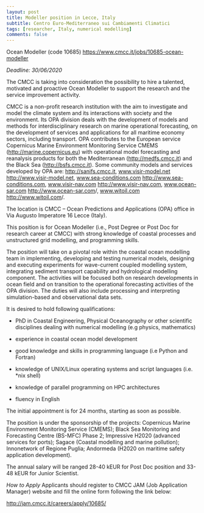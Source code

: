 ```yaml
---
layout: post
title: Modeller position in Lecce, Italy
subtitle: Centro Euro-Mediterraneo sui Cambiamenti Climatici
tags: [researcher, Italy, numerical modelling]
comments: false
---
```

Ocean Modeller (code 10685) <https://www.cmcc.it/jobs/10685-ocean-modeller>

*Deadline: 30/06/2020*

The CMCC is taking into consideration the possibility to hire a
talented, motivated and proactive Ocean Modeller to support the research
and the service improvement activity.

CMCC is a non-profit research institution with the aim to investigate
and model the climate system and its interactions with society and the
environment. Its OPA division deals with the development of models and
methods for interdisciplinary research on marine operational
forecasting, on the development of services and applications for all
maritime economy sectors, including transport. OPA contributes to the
European service Copernicus Marine Environment Monitoring Service CMEMS
(http://marine.copernicus.eu) with operational model forecasting and
reanalysis products for both the Mediterranean (http://medfs.cmcc.it)
and the Black Sea (http://bsfs.cmcc.it). Some community models and
services developed by OPA are: http://sanifs.cmcc.it,
www.visir-model.net <http://www.visir-model.net>, www.sea-conditions.com
<http://www.sea-conditions.com>, www.visir-nav.com
<http://www.visir-nav.com>, www.ocean-sar.com
<http://www.ocean-sar.com>/, www.witoil.com <http://www.witoil.com>/.

The location is CMCC – Ocean Predictions and Applications (OPA) office
in Via Augusto Imperatore 16 Lecce (Italy).

This position is for Ocean Modeller (i.e., Post Degree or Post Doc for
research career at CMCC) with strong knowledge of coastal processes and
unstructured grid modelling, and programming skills.

The position will take on a pivotal role within the coastal ocean
modelling team in implementing, developing and testing numerical models,
designing and executing experiments for wave-current coupled modelling
system, integrating sediment transport capability and hydrological
modelling component. The activities will be focused both on research
developments in ocean field and on transition to the operational
forecasting activities of the OPA division. The duties will also include
processing and interpreting simulation-based and observational data sets.

It is desired to hold following qualifications:

  * PhD in Coastal Engineering, Physical Oceanography or other
    scientific disciplines dealing with numerical modelling (e.g
    physics, mathematics)
  * experience in coastal ocean model development
  * good knowledge and skills in programming language (i.e Python and
    Fortran)

  * knowledge of UNIX/Linux operating systems and script languages (i.e.
    *nix shell)

  * knowledge of parallel programming on HPC architectures

  * fluency in English

The initial appointment is for 24 months, starting as soon as possible.

The position is under the sponsorship of the projects: Copernicus Marine
Environment Monitoring Service (CMEMS); Black Sea Monitoring and
Forecasting Centre (BS-MFC) Phase 2; Impressive H2020 (advanced services
for ports); Sagace (Coastal modelling and marine pollution); Innonetwork
of Regione Puglia; Andormeda (H2020 on maritime safety application
development).

The annual salary will be ranged 28-40 kEUR for Post Doc position and
33-48 kEUR for Junior Scientist.

*How to Apply*
Applicants should register to CMCC JAM (Job Application Manager)
website and fill the online form following the link below:

http://jam.cmcc.it/careers/apply/10685/
